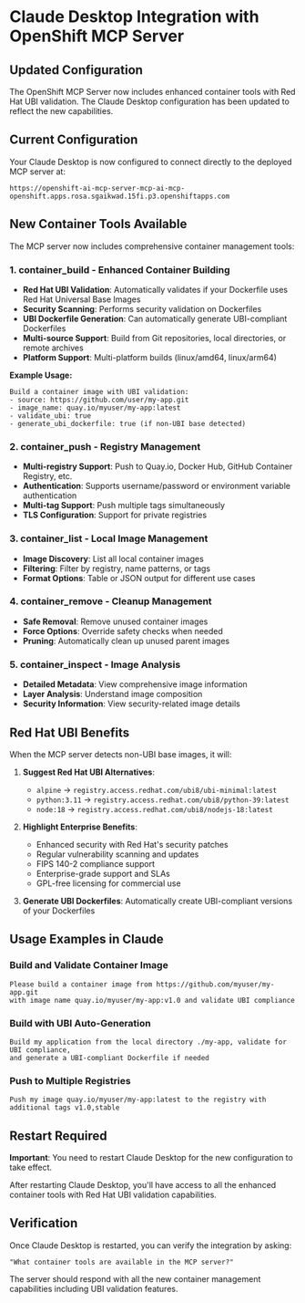 # Claude Desktop Integration with OpenShift MCP Server

## Updated Configuration

The OpenShift MCP Server now includes enhanced container tools with Red Hat UBI validation. The Claude Desktop configuration has been updated to reflect the new capabilities.

## Current Configuration

Your Claude Desktop is now configured to connect directly to the deployed MCP server at:
```
https://openshift-ai-mcp-server-mcp-ai-mcp-openshift.apps.rosa.sgaikwad.15fi.p3.openshiftapps.com
```

## New Container Tools Available

The MCP server now includes comprehensive container management tools:

### 1. **container_build** - Enhanced Container Building
- **Red Hat UBI Validation**: Automatically validates if your Dockerfile uses Red Hat Universal Base Images
- **Security Scanning**: Performs security validation on Dockerfiles
- **UBI Dockerfile Generation**: Can automatically generate UBI-compliant Dockerfiles
- **Multi-source Support**: Build from Git repositories, local directories, or remote archives
- **Platform Support**: Multi-platform builds (linux/amd64, linux/arm64)

**Example Usage:**
```
Build a container image with UBI validation:
- source: https://github.com/user/my-app.git
- image_name: quay.io/myuser/my-app:latest
- validate_ubi: true
- generate_ubi_dockerfile: true (if non-UBI base detected)
```

### 2. **container_push** - Registry Management
- **Multi-registry Support**: Push to Quay.io, Docker Hub, GitHub Container Registry, etc.
- **Authentication**: Supports username/password or environment variable authentication
- **Multi-tag Support**: Push multiple tags simultaneously
- **TLS Configuration**: Support for private registries

### 3. **container_list** - Local Image Management
- **Image Discovery**: List all local container images
- **Filtering**: Filter by registry, name patterns, or tags
- **Format Options**: Table or JSON output for different use cases

### 4. **container_remove** - Cleanup Management
- **Safe Removal**: Remove unused container images
- **Force Options**: Override safety checks when needed
- **Pruning**: Automatically clean up unused parent images

### 5. **container_inspect** - Image Analysis
- **Detailed Metadata**: View comprehensive image information
- **Layer Analysis**: Understand image composition
- **Security Information**: View security-related image details

## Red Hat UBI Benefits

When the MCP server detects non-UBI base images, it will:

1. **Suggest Red Hat UBI Alternatives**: 
   - `alpine` → `registry.access.redhat.com/ubi8/ubi-minimal:latest`
   - `python:3.11` → `registry.access.redhat.com/ubi8/python-39:latest`
   - `node:18` → `registry.access.redhat.com/ubi8/nodejs-18:latest`

2. **Highlight Enterprise Benefits**:
   - Enhanced security with Red Hat's security patches
   - Regular vulnerability scanning and updates
   - FIPS 140-2 compliance support
   - Enterprise-grade support and SLAs
   - GPL-free licensing for commercial use

3. **Generate UBI Dockerfiles**: Automatically create UBI-compliant versions of your Dockerfiles

## Usage Examples in Claude

### Build and Validate Container Image
```
Please build a container image from https://github.com/myuser/my-app.git 
with image name quay.io/myuser/my-app:v1.0 and validate UBI compliance
```

### Build with UBI Auto-Generation
```
Build my application from the local directory ./my-app, validate for UBI compliance, 
and generate a UBI-compliant Dockerfile if needed
```

### Push to Multiple Registries
```
Push my image quay.io/myuser/my-app:latest to the registry with additional tags v1.0,stable
```

## Restart Required

**Important**: You need to restart Claude Desktop for the new configuration to take effect.

After restarting Claude Desktop, you'll have access to all the enhanced container tools with Red Hat UBI validation capabilities.

## Verification

Once Claude Desktop is restarted, you can verify the integration by asking:
```
"What container tools are available in the MCP server?"
```

The server should respond with all the new container management capabilities including UBI validation features.
